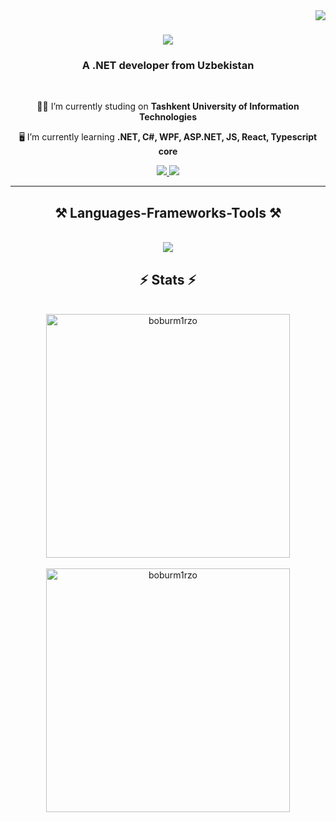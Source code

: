 <img align="right" src="https://visitor-badge.laobi.icu/badge?page_id=Boburmirzo" />

<h1 align="center">
    <img src="https://readme-typing-svg.herokuapp.com/?font=Righteous&size=35&center=true&vCenter=true&width=500&height=70&duration=5000&lines=Hi+There!+👋;+I'm+Boburmirzo!;+Welcom+to+my+github+page!" />
</h1>

<h3 align="center">A .NET developer from Uzbekistan</h3>

<br/>

<div align="center">
 
 👨‍🎓 I’m currently studing on **Tashkent University of Information Technologies**
 
 🖥️ I’m currently learning **.NET, C#, WPF, ASP.NET, JS, React, Typescript core**

 </div>

 <div align="center"> 
  <a href="mailto:boburbobyev3@gmail.com">
    <img src="https://img.shields.io/badge/Gmail-333333?style=for-the-badge&logo=gmail&logoColor=red" />
  </a>
  <a href="https://linkedin.com/in/Boburm1rzo-Boboyev" target="_blank">
    <img src="https://img.shields.io/badge/LinkedIn-0077B5?style=for-the-badge&logo=linkedin&logoColor=white" target="_blank" />
  </a>
</div>
 <hr/>

 <h2 align="center">⚒️ Languages-Frameworks-Tools ⚒️</h2>
<br/>
<div align=center>
    <img src="https://skillicons.dev/icons?i=cs,dotnet,github,postgres,visualstudio,windows,mysql,postman,vscode" />
  </div>
  <h2 align="center">⚡ Stats ⚡</h2>
  <br/>
<div align=center>
   <img align=center width=390 src="https://github-readme-stats.vercel.app/api/top-langs?username=boburm1rzo&show_icons=true&locale=en&layout=compact&theme=react&border_radius=10&size_weight=0.5&count_weight=0.5" alt="boburm1rzo" />
</div>
    <br/>
<div align=center>
    <img width=390 align=center  src="https://github-readme-stats.vercel.app/api?username=boburm1rzo&count_private=true&show_icons=true&locale=en&theme=react&rank_icon=github&border_radius=10" alt="boburm1rzo" />
  </div>

